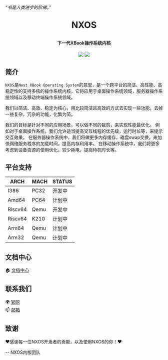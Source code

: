 *“书是人类进步的阶梯。”*

<h1 align="center" style="margin: 30px 0 30px; font-weight: bold;">NXOS</h1>
<h4 align="center">下一代XBook操作系统内核</h4>
<p align="center">
	<a href="https://gitee.com/BookOS/nxos/stargazers"><img src="https://gitee.com/BookOS/nxos/badge/star.svg"></a>
	<a href="https://gitee.com/BookOS/nxos/members"><img src="https://gitee.com/BookOS/nxos/badge/fork.svg"></a>
</p>

## 简介

`NXOS`是`Next XBook Operating System`的意思，是一个跨平台的简洁、高性能、高稳定性的支持多核的操作系统内核，它将应用于桌面操作系统领域，服务器操作系统领域以及移动终端操作系统领域。

我们以简洁、高效、稳定为核心，用比较简洁且高效的方式去实现一些功能，去掉一些复杂，冗杂的功能，化繁为简。

我们的目标是针对不同的应用场景，可以做不同的裁剪，来实现性能最优化。
例如对于桌面操作系统，我们允许适当提高交互线程的优先级，运行时长等，来提示交互效果。
在服务器操作系统中，我们将做更多内存缓存，磁盘swap交换，来加快网络服务程序的加载时间，提高内存利用率。
在移动操作系统中，我们将更多考虑到设备资源的使用优化，较少耗电，提高待机时长等。

## 平台支持

| ARCH    | MACH       |STATUS      |
| ------- | ---------- | ---------- |
| I386    | PC32       | 开发中 |
| Amd64   | PC64       | 计划中 |
| Riscv64 | Qemu       | 开发中 |
| Riscv64 | K210       | 计划中 |
| Arm64   | Qemu       | 计划中 |
| Arm32   | Qemu       | 计划中 |

## 文档中心

🏠 [文档中心](https://gitee.com/BookOS/nxos-documentation)  

## 联系我们  
🌍 [官网](https://www.book-os.org)  
📫 [邮箱](mailto:book-os@163.com)  

## 致谢

❤感谢每一位NXOS开发者的贡献，以及使用NXOS的你！❤

-- NXOS内核团队

